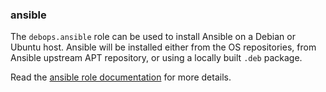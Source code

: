 ### ansible

The `debops.ansible` role can be used to install Ansible on a Debian or
Ubuntu host. Ansible will be installed either from the OS repositories,
from Ansible upstream APT repository, or using a locally built `.deb`
package.

Read the [ansible role documentation](https://docs.debops.org/en/stable-3.2/ansible/roles/ansible/) for more details.
